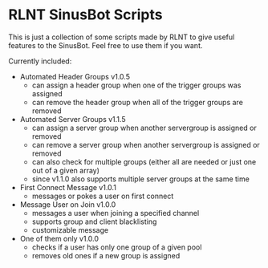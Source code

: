 # RLNT SinusBot Scripts


This is just  a collection of some scripts made by RLNT to give useful features to the SinusBot.
Feel free to use them if you want.

Currently included:
- Automated Header Groups v1.0.5
  - can assign a header group when one of the trigger groups was assigned
  - can remove the header group when all of the trigger groups are removed
- Automated Server Groups v1.1.5
  - can assign a server group when another servergroup is assigned or removed
  - can remove a server group when another servergroup is assigned or removed
  - can also check for multiple groups (either all are needed or just one out of a given array)
  - since v1.1.0 also supports multiple server groups at the same time
- First Connect Message v1.0.1
  - messages or pokes a user on first connect
- Message User on Join v1.0.0
  - messages a user when joining a specified channel
  - supports group and client blacklisting
  - customizable message
- One of them only v1.0.0
  - checks if a user has only one group of a given pool
  - removes old ones if a new group is assigned
